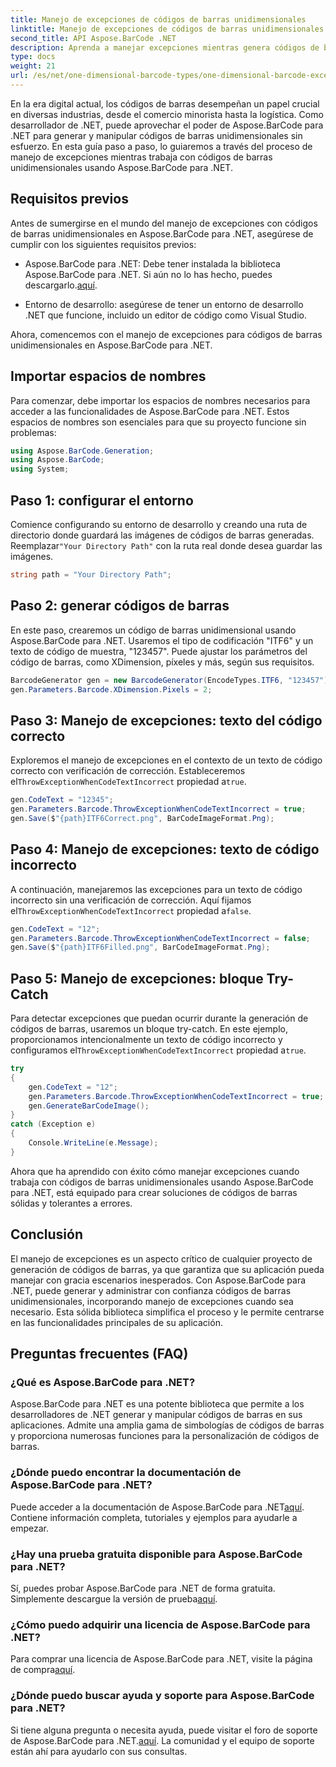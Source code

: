 ```yaml
---
title: Manejo de excepciones de códigos de barras unidimensionales
linktitle: Manejo de excepciones de códigos de barras unidimensionales
second_title: API Aspose.BarCode .NET
description: Aprenda a manejar excepciones mientras genera códigos de barras unidimensionales usando Aspose.BarCode para .NET. Esta guía paso a paso garantiza soluciones de códigos de barras tolerantes a errores. ¡Empieza ahora!
type: docs
weight: 21
url: /es/net/one-dimensional-barcode-types/one-dimensional-barcode-exception-handling/
---
```


En la era digital actual, los códigos de barras desempeñan un papel crucial en diversas industrias, desde el comercio minorista hasta la logística. Como desarrollador de .NET, puede aprovechar el poder de Aspose.BarCode para .NET para generar y manipular códigos de barras unidimensionales sin esfuerzo. En esta guía paso a paso, lo guiaremos a través del proceso de manejo de excepciones mientras trabaja con códigos de barras unidimensionales usando Aspose.BarCode para .NET.

## Requisitos previos

Antes de sumergirse en el mundo del manejo de excepciones con códigos de barras unidimensionales en Aspose.BarCode para .NET, asegúrese de cumplir con los siguientes requisitos previos:

-  Aspose.BarCode para .NET: Debe tener instalada la biblioteca Aspose.BarCode para .NET. Si aún no lo has hecho, puedes descargarlo.[aquí](https://releases.aspose.com/barcode/net/).

- Entorno de desarrollo: asegúrese de tener un entorno de desarrollo .NET que funcione, incluido un editor de código como Visual Studio.

Ahora, comencemos con el manejo de excepciones para códigos de barras unidimensionales en Aspose.BarCode para .NET.

## Importar espacios de nombres

Para comenzar, debe importar los espacios de nombres necesarios para acceder a las funcionalidades de Aspose.BarCode para .NET. Estos espacios de nombres son esenciales para que su proyecto funcione sin problemas:

```csharp
using Aspose.BarCode.Generation;
using Aspose.BarCode;
using System;
```

## Paso 1: configurar el entorno

 Comience configurando su entorno de desarrollo y creando una ruta de directorio donde guardará las imágenes de códigos de barras generadas. Reemplazar`"Your Directory Path"` con la ruta real donde desea guardar las imágenes.

```csharp
string path = "Your Directory Path";
```

## Paso 2: generar códigos de barras

En este paso, crearemos un código de barras unidimensional usando Aspose.BarCode para .NET. Usaremos el tipo de codificación "ITF6" y un texto de código de muestra, "123457". Puede ajustar los parámetros del código de barras, como XDimension, píxeles y más, según sus requisitos.

```csharp
BarcodeGenerator gen = new BarcodeGenerator(EncodeTypes.ITF6, "123457");
gen.Parameters.Barcode.XDimension.Pixels = 2;
```

## Paso 3: Manejo de excepciones: texto del código correcto

Exploremos el manejo de excepciones en el contexto de un texto de código correcto con verificación de corrección. Estableceremos el`ThrowExceptionWhenCodeTextIncorrect` propiedad a`true`.

```csharp
gen.CodeText = "12345";
gen.Parameters.Barcode.ThrowExceptionWhenCodeTextIncorrect = true;
gen.Save($"{path}ITF6Correct.png", BarCodeImageFormat.Png);
```

## Paso 4: Manejo de excepciones: texto de código incorrecto

 A continuación, manejaremos las excepciones para un texto de código incorrecto sin una verificación de corrección. Aquí fijamos el`ThrowExceptionWhenCodeTextIncorrect` propiedad a`false`.

```csharp
gen.CodeText = "12";
gen.Parameters.Barcode.ThrowExceptionWhenCodeTextIncorrect = false;
gen.Save($"{path}ITF6Filled.png", BarCodeImageFormat.Png);
```

## Paso 5: Manejo de excepciones: bloque Try-Catch

 Para detectar excepciones que puedan ocurrir durante la generación de códigos de barras, usaremos un bloque try-catch. En este ejemplo, proporcionamos intencionalmente un texto de código incorrecto y configuramos el`ThrowExceptionWhenCodeTextIncorrect` propiedad a`true`.

```csharp
try
{
    gen.CodeText = "12";
    gen.Parameters.Barcode.ThrowExceptionWhenCodeTextIncorrect = true;
    gen.GenerateBarCodeImage();
}
catch (Exception e)
{
    Console.WriteLine(e.Message);
}
```

Ahora que ha aprendido con éxito cómo manejar excepciones cuando trabaja con códigos de barras unidimensionales usando Aspose.BarCode para .NET, está equipado para crear soluciones de códigos de barras sólidas y tolerantes a errores.

## Conclusión

El manejo de excepciones es un aspecto crítico de cualquier proyecto de generación de códigos de barras, ya que garantiza que su aplicación pueda manejar con gracia escenarios inesperados. Con Aspose.BarCode para .NET, puede generar y administrar con confianza códigos de barras unidimensionales, incorporando manejo de excepciones cuando sea necesario. Esta sólida biblioteca simplifica el proceso y le permite centrarse en las funcionalidades principales de su aplicación.

## Preguntas frecuentes (FAQ)

### ¿Qué es Aspose.BarCode para .NET?
Aspose.BarCode para .NET es una potente biblioteca que permite a los desarrolladores de .NET generar y manipular códigos de barras en sus aplicaciones. Admite una amplia gama de simbologías de códigos de barras y proporciona numerosas funciones para la personalización de códigos de barras.

### ¿Dónde puedo encontrar la documentación de Aspose.BarCode para .NET?
 Puede acceder a la documentación de Aspose.BarCode para .NET[aquí](https://reference.aspose.com/barcode/net/). Contiene información completa, tutoriales y ejemplos para ayudarle a empezar.

### ¿Hay una prueba gratuita disponible para Aspose.BarCode para .NET?
 Sí, puedes probar Aspose.BarCode para .NET de forma gratuita. Simplemente descargue la versión de prueba[aquí](https://releases.aspose.com/).

### ¿Cómo puedo adquirir una licencia de Aspose.BarCode para .NET?
 Para comprar una licencia de Aspose.BarCode para .NET, visite la página de compra[aquí](https://purchase.aspose.com/buy).

### ¿Dónde puedo buscar ayuda y soporte para Aspose.BarCode para .NET?
 Si tiene alguna pregunta o necesita ayuda, puede visitar el foro de soporte de Aspose.BarCode para .NET.[aquí](https://forum.aspose.com/c/barcode/13). La comunidad y el equipo de soporte están ahí para ayudarlo con sus consultas.
